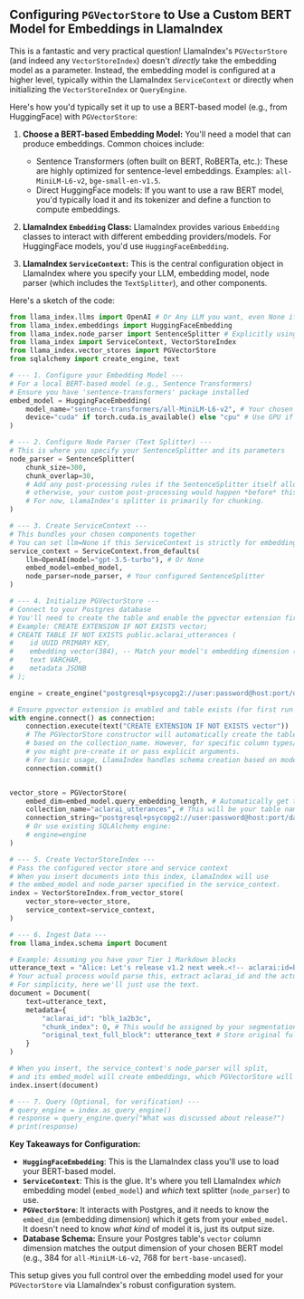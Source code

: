 ## Configuring `PGVectorStore` to Use a Custom BERT Model for Embeddings in LlamaIndex

This is a fantastic and very practical question! LlamaIndex's `PGVectorStore` (and indeed any `VectorStoreIndex`) doesn't *directly* take the embedding model as a parameter. Instead, the embedding model is configured at a higher level, typically within the LlamaIndex `ServiceContext` or directly when initializing the `VectorStoreIndex` or `QueryEngine`.

Here's how you'd typically set it up to use a BERT-based model (e.g., from HuggingFace) with `PGVectorStore`:

1.  **Choose a BERT-based Embedding Model:**
    You'll need a model that can produce embeddings. Common choices include:
    *   Sentence Transformers (often built on BERT, RoBERTa, etc.): These are highly optimized for sentence-level embeddings. Examples: `all-MiniLM-L6-v2`, `bge-small-en-v1.5`.
    *   Direct HuggingFace models: If you want to use a raw BERT model, you'd typically load it and its tokenizer and define a function to compute embeddings.

2.  **LlamaIndex `Embedding` Class:**
    LlamaIndex provides various `Embedding` classes to interact with different embedding providers/models. For HuggingFace models, you'd use `HuggingFaceEmbedding`.

3.  **LlamaIndex `ServiceContext`:**
    This is the central configuration object in LlamaIndex where you specify your LLM, embedding model, node parser (which includes the `TextSplitter`), and other components.

Here's a sketch of the code:

```python
from llama_index.llms import OpenAI # Or Any LLM you want, even None if just for embeddings
from llama_index.embeddings import HuggingFaceEmbedding
from llama_index.node_parser import SentenceSplitter # Explicitly using SentenceSplitter
from llama_index import ServiceContext, VectorStoreIndex
from llama_index.vector_stores import PGVectorStore
from sqlalchemy import create_engine, text

# --- 1. Configure your Embedding Model ---
# For a local BERT-based model (e.g., Sentence Transformers)
# Ensure you have 'sentence-transformers' package installed
embed_model = HuggingFaceEmbedding(
    model_name="sentence-transformers/all-MiniLM-L6-v2", # Your chosen BERT-based model
    device="cuda" if torch.cuda.is_available() else "cpu" # Use GPU if available
)

# --- 2. Configure Node Parser (Text Splitter) ---
# This is where you specify your SentenceSplitter and its parameters
node_parser = SentenceSplitter(
    chunk_size=300,
    chunk_overlap=30,
    # Add any post-processing rules if the SentenceSplitter itself allows,
    # otherwise, your custom post-processing would happen *before* this.
    # For now, LlamaIndex's splitter is primarily for chunking.
)

# --- 3. Create ServiceContext ---
# This bundles your chosen components together
# You can set llm=None if this ServiceContext is strictly for embedding/storage and not query generation
service_context = ServiceContext.from_defaults(
    llm=OpenAI(model="gpt-3.5-turbo"), # Or None
    embed_model=embed_model,
    node_parser=node_parser, # Your configured SentenceSplitter
)

# --- 4. Initialize PGVectorStore ---
# Connect to your Postgres database
# You'll need to create the table and enable the pgvector extension first.
# Example: CREATE EXTENSION IF NOT EXISTS vector;
# CREATE TABLE IF NOT EXISTS public.aclarai_utterances (
#    id UUID PRIMARY KEY,
#    embedding vector(384), -- Match your model's embedding dimension (e.g., MiniLM-L6-v2 is 384)
#    text VARCHAR,
#    metadata JSONB
# );

engine = create_engine("postgresql+psycopg2://user:password@host:port/database")

# Ensure pgvector extension is enabled and table exists (for first run or setup)
with engine.connect() as connection:
    connection.execute(text("CREATE EXTENSION IF NOT EXISTS vector"))
    # The PGVectorStore constructor will automatically create the table if it doesn't exist
    # based on the collection_name. However, for specific column types/indexes,
    # you might pre-create it or pass explicit arguments.
    # For basic usage, LlamaIndex handles schema creation based on model dimension.
    connection.commit()


vector_store = PGVectorStore(
    embed_dim=embed_model.query_embedding_length, # Automatically get the embedding dimension
    collection_name="aclarai_utterances", # This will be your table name
    connection_string="postgresql+psycopg2://user:password@host:port/database",
    # Or use existing SQLAlchemy engine:
    # engine=engine
)

# --- 5. Create VectorStoreIndex ---
# Pass the configured vector store and service context
# When you insert documents into this index, LlamaIndex will use
# the embed_model and node_parser specified in the service_context.
index = VectorStoreIndex.from_vector_store(
    vector_store=vector_store,
    service_context=service_context,
)

# --- 6. Ingest Data ---
from llama_index.schema import Document

# Example: Assuming you have your Tier 1 Markdown blocks
utterance_text = "Alice: Let's release v1.2 next week.<!-- aclarai:id=blk_1a2b3c ver=1 -->^blk_1a2b3c"
# Your actual process would parse this, extract aclarai_id and the actual text.
# For simplicity, here we'll just use the text.
document = Document(
    text=utterance_text,
    metadata={
        "aclarai_id": "blk_1a2b3c",
        "chunk_index": 0, # This would be assigned by your segmentation logic
        "original_text_full_block": utterance_text # Store original full block if needed
    }
)

# When you insert, the service_context's node_parser will split,
# and its embed_model will create embeddings, which PGVectorStore will store.
index.insert(document)

# --- 7. Query (Optional, for verification) ---
# query_engine = index.as_query_engine()
# response = query_engine.query("What was discussed about release?")
# print(response)
```

**Key Takeaways for Configuration:**

*   **`HuggingFaceEmbedding`**: This is the LlamaIndex class you'll use to load your BERT-based model.
*   **`ServiceContext`**: This is the glue. It's where you tell LlamaIndex *which* embedding model (`embed_model`) and *which* text splitter (`node_parser`) to use.
*   **`PGVectorStore`**: It interacts with Postgres, and it needs to know the `embed_dim` (embedding dimension) which it gets from your `embed_model`. It doesn't need to know *what kind* of model it is, just its output size.
*   **Database Schema:** Ensure your Postgres table's `vector` column dimension matches the output dimension of your chosen BERT model (e.g., 384 for `all-MiniLM-L6-v2`, 768 for `bert-base-uncased`).

This setup gives you full control over the embedding model used for your `PGVectorStore` via LlamaIndex's robust configuration system.
